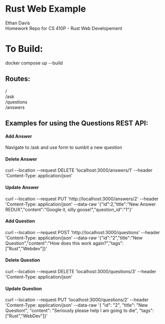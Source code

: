 # Rust Web Example
Ethan Davis<br>
Homework Repo for CS 410P - Rust Web Developement

<h1>To Build:</h1>
docker compose up --build

<h2>Routes:</h2>
/<br>
/ask<br>
/questions<br>
/answers<br>

<h2>Examples for using the Questions REST API:</h2>
<h4>Add Answer</h4>
Navigate to /ask and use form to sumbit a new question

<h4>Delete Answer</h4>
curl --location --request DELETE 'localhost:3000/answers/1' --header 'Content-Type: application/json'

<h4>Update Answer</h4>
curl --location --request PUT 'http://localhost:3000/answers/2' --header 'Content-Type: application/json' --data-raw '{"id":2,"title":"New Answer REDUX","content":"Google it, silly goose!","question_id":"1"}' 

<h4>Add Question</h4>
curl --location --request POST 'http://localhost:3000/questions' --header 'Content-Type: application/json' --data-raw '{"id":"2","title":"New Question","content":"How does this work again?","tags":["Rust","Webdev"]}'

<h4>Delete Question</h4>
curl --location --request DELETE 'localhost:3000/questions/3' --header 'Content-Type: application/json'

<h4>Update Question</h4>
curl --location --request PUT 'localhost:3000/questions/2' --header 'Content-Type: application/json' --data-raw '{ "id": "2", "title": "New Question!", "content": "Seriously please help I am going to die", "tags":["Rust","WebDev"]}'
